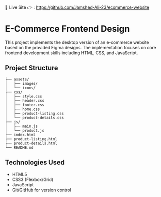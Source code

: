 
🔗 Live Site 👉 : https://github.com/Jamshed-Ali-23/ecommerce-website



# E-Commerce Frontend Design

This project implements the desktop version of an e-commerce website based on the provided Figma designs. The implementation focuses on core frontend development skills including HTML, CSS, and JavaScript.

## Project Structure

```
├── assets/
│   ├── images/
│   └── icons/
├── css/
│   ├── style.css
│   ├── header.css
│   ├── footer.css
│   ├── home.css
│   ├── product-listing.css
│   └── product-details.css
├── js/
│   ├── main.js
│   └── product.js
├── index.html
├── product-listing.html
├── product-details.html
└── README.md
```



## Technologies Used
- HTML5
- CSS3 (Flexbox/Grid)
- JavaScript
- Git/GitHub for version control
